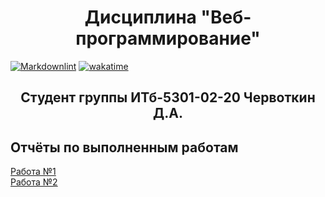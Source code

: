 <h1 align=center>Дисциплина "Веб-программирование"</h1>

[![Markdownlint](https://github.com/Dimitricas1/web-development/actions/workflows/markdownlint.yml/badge.svg?branch=main)](https://github.com/Dimitricas1/web-development/actions/workflows/markdownlint.yml)
[![wakatime](https://wakatime.com/badge/github/Dimitricas1/web-development.svg)](https://wakatime.com/badge/github/Dimitricas1/web-development)

<h2 align=center>Студент группы ИТб-5301-02-20 Червоткин Д.А.</h2>

## Отчёты по выполненным работам

[Работа №1](/Reports/Work1.md)  
[Работа №2](/Reports/Work2.md)
